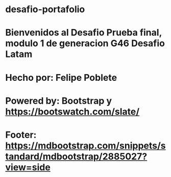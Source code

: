 # desafio-portafolio

# Bienvenidos al Desafio Prueba final, modulo 1 de generacion G46 Desafio Latam
# Hecho por: Felipe Poblete
# Powered by: Bootstrap y https://bootswatch.com/slate/
# Footer: https://mdbootstrap.com/snippets/standard/mdbootstrap/2885027?view=side
#
#
#
#
